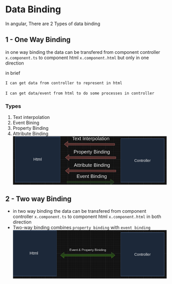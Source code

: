# Data Binding
In angular, There are 2 Types of data binding

## 1 - One Way Binding
in one way binding the data can be transfered from component controller `x.component.ts` to component html `x.component.html` but only in one direction


in brief
```
I can get data from controller to represent in html

I can get data/event from html to do some processes in controller
```
### Types
1) Text interpolation
2) Event Bining
3) Property Binding
3) Attribute Binding
![Alt text](image-1.png)


## 2 - Two way Binding
- in two way binding the data can be transfered from component controller `x.component.ts` to component html `x.component.html` in both direction
- Two-way binding combines `property binding` with `event binding`
![Alt text](image-2.png)
